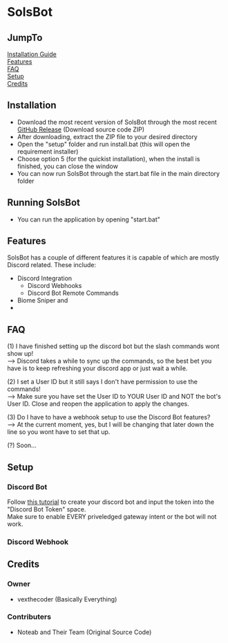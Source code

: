 # SolsBot
## JumpTo
[Installation Guide](https://github.com/vexthecoder/SolsBot?tab=readme-ov-file#Installation)<br>
[Features](https://github.com/vexthecoder/SolsBot?tab=readme-ov-file#Features)<br>
[FAQ](https://github.com/vexthecoder/SolsBot?tab=readme-ov-file#FAQ)<br>
[Setup](https://github.com/vexthecoder/SolsBot?tab=readme-ov-file#Setup)<br>
[Credits](https://github.com/vexthecoder/SolsBot?tab=readme-ov-file#Credits)<br>

## Installation
  - Download the most recent version of SolsBot through the most recent [GitHub Release](https://github.com/vexthecoder/SolsBot/releases/latest) (Download source code ZIP)
  - After downloading, extract the ZIP file to your desired directory
  - Open the "setup" folder and run install.bat (this will open the requirement installer)
  - Choose option 5 (for the quickist installation), when the install is finished, you can close the window
  - You can now run SolsBot through the start.bat file in the main directory folder

## Running SolsBot
  - You can run the application by opening "start.bat"

## Features
SolsBot has a couple of different features it is capable of which are mostly Discord related. These include:
- Discord Integration
  - Discord Webhooks
  - Discord Bot Remote Commands
- Biome Sniper and 
- 

## FAQ
(1) I have finished setting up the discord bot but the slash commands wont show up!<br>
--> Discord takes a while to sync up the commands, so the best bet you have is to keep refreshing your discord app or just wait a while.

(2) I set a User ID but it still says I don't have permission to use the commands!<br>
--> Make sure you have set the User ID to YOUR User ID and NOT the bot's User ID. Close and reopen the application to apply the changes.

(3) Do I have to have a webhook setup to use the Discord Bot features?<br>
--> At the current moment, yes, but I will be changing that later down the line so you wont have to set that up.

(?) Soon...

## Setup
### Discord Bot
Follow [this tutorial](https://www.youtube.com/watch?v=-m-Z7Wav-fM) to create your discord bot and input the token into the "Discord Bot Token" space.<br>
Make sure to enable EVERY priveledged gateway intent or the bot will not work.
### Discord Webhook

## Credits
### Owner
- vexthecoder (Basically Everything)
### Contributers
- Noteab and Their Team (Original Source Code)